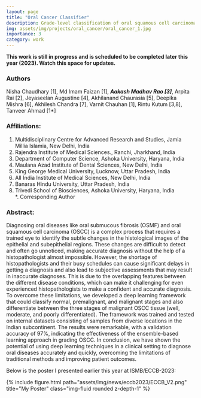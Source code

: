 ```yaml
---
layout: page
title: "Oral Cancer Classifier"
description: Grade-level classification of oral squamous cell carcinoma (OSCC) from digital pathology using ensemble deep learning algorithms
img: assets/img/projects/oral_cancer/oral_cancer_1.jpg
importance: 3
category: work
---
```

 **This work is still in progress and is scheduled to be completed later this year (2023). Watch this space for updates.**

### Authors
Nisha Chaudhary [1], Md Imam Faizan [1], _**Aakash Madhav Rao [3]**_, Arpita Rai [2], Jeyaseelan Augustine [4], Akhilanand Chaurasia [5], Deepika Mishra [6], Akhilesh Chandra [7], Varnit Chauhan [1], Rintu Kutum [3,8], Tanveer Ahmad [1*]   

### Affiliations:
1. Multidisciplinary Centre for Advanced Research and Studies, Jamia Millia Islamia, New Delhi, India
2. Rajendra Institute of Medical Sciences., Ranchi, Jharkhand, India
3. Department of Computer Science, Ashoka University, Haryana, India 
4. Maulana Azad Institute of Dental Sciences, New Delhi, India
5. King George Medical University, Lucknow, Uttar Pradesh, India
6. All India Institute of Medical Sciences, New Delhi, India
7. Banaras Hindu University, Uttar Pradesh, India
8. Trivedi School of Biosciences, Ashoka University, Haryana, India     
*. Corresponding Author

### Abstract:
Diagnosing oral diseases like oral submucous fibrosis (OSMF) and oral squamous cell carcinoma (OSCC) is a complex process that requires a trained eye to identify the subtle changes in the histological images of the epithelial and subepithelial regions. These changes are difficult to detect and often go unnoticed, making accurate diagnosis without the help of a histopathologist almost impossible. However, the shortage of histopathologists and their busy schedules can cause significant delays in getting a diagnosis and also lead to subjective assessments that may result in inaccurate diagnoses. This is due to the overlapping features between the different disease conditions, which can make it challenging for even experienced histopathologists to make a confident and accurate diagnosis. To overcome these limitations, we developed a deep learning framework that could classify normal, premalignant, and malignant stages and also differentiate between the three stages of malignant OSCC tissue (well, moderate, and poorly differentiated). The framework was trained and tested on internal datasets consisting of samples from diverse locations in the Indian subcontinent. The results were remarkable, with a validation accuracy of 97%, indicating the effectiveness of the ensemble-based learning approach in grading OSCC. In conclusion, we have shown the potential of using deep learning techniques in a clinical setting to diagnose oral diseases accurately and quickly, overcoming the limitations of traditional methods and improving patient outcomes.

Below is the poster I presented earlier this year at ISMB/ECCB-2023:
<div class="row">
    <div class="col-sm mt-3 mt-md-0">
        {% include figure.html path="assets/img/news/eccb2023/ECCB_V2.png" title="My Poster" class="img-fluid rounded z-depth-1" %}
    </div>
</div>
